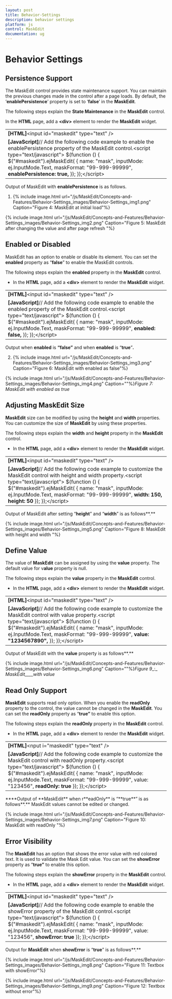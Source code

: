 ```yaml
---
layout: post
title: Behavior-Settings
description: behavior settings
platform: js
control: MaskEdit
documentation: ug
---
```


# Behavior Settings

## Persistence Support

The MaskEdit control provides state maintenance support. You can maintain the previous changes made in the control after a page loads. By default, the ‘**enablePersistence**’ property is set to ‘**false**’ in the **MaskEdit**.

The following steps explain the **State Maintenance** in the **MaskEdit** control.

 In the **HTML** page, add a **&lt;div&gt;** element to render the **MaskEdit** widget. 

<table>
<tr>
<td>
<b>[HTML]</b>&lt;input id="maskedit" type="text" /&gt;</td></tr>
<tr>
<td>
<b>[JavaScript]</b>// Add the following code example to enable the enablePersistence property of the MaskEdit control.&lt;script type="text/javascript"&gt;    $(function () {        $("#maskedit").ejMaskEdit(        {            name: "mask",            inputMode: ej.InputMode.Text,            maskFormat: "99-999-99999",            <b>enablePersistence: true,</b>        });    });&lt;/script&gt;</td></tr>
</table>


Output of MaskEdit with **enablePersistence** is as follows. 



1. {% include image.html url="/js/MaskEdit/Concepts-and-Features/Behavior-Settings_images/Behavior-Settings_img1.png" Caption="Figure 4: MaskEdit at initial load"%}

{% include image.html url="/js/MaskEdit/Concepts-and-Features/Behavior-Settings_images/Behavior-Settings_img2.png" Caption="Figure 5: MaskEdit after changing the value and after page refresh "%}

## Enabled or Disabled

MaskEdit has an option to enable or disable its element. You can set the **enabled** property as “**false**” to enable the MaskEdit controls.

The following steps explain the **enabled** property in the **MaskEdit** control.

* In the **HTML** page, add a **&lt;div&gt;** element to render the **MaskEdit** widget. 



<table>
<tr>
<td>
<b>[HTML]</b>&lt;input id="maskedit" type="text" /&gt;</td></tr>
<tr>
<td>
<b>[JavaScript]</b>// Add the following code example to enable the enabled property of the MaskEdit control.&lt;script type="text/javascript"&gt;    $(function () {        $("#maskedit").ejMaskEdit(        {            name: "mask",            inputMode: ej.InputMode.Text,            maskFormat: "99-999-99999",            <b>enabled: false,</b>        });    });&lt;/script&gt;</td></tr>
</table>


Output when **enabled** is **“false”** and when **enabled** is “**true**”**.**

2. {% include image.html url="/js/MaskEdit/Concepts-and-Features/Behavior-Settings_images/Behavior-Settings_img3.png" Caption="Figure 6: MaskEdit with enabled as false"%}

{% include image.html url="/js/MaskEdit/Concepts-and-Features/Behavior-Settings_images/Behavior-Settings_img4.png" Caption=""%}_Figure 7: MaskEdit with enabled as true_

## Adjusting MaskEdit Size

**MaskEdit** size can be modified by using the **height** and **width** properties. You can customize the size of **MaskEdit** by using these properties.

The following steps explain the **width** and **height** property in the **MaskEdit** control.

* In the **HTML** page, add a **&lt;div&gt;** element to render the **MaskEdit** widget. 



<table>
<tr>
<td>
<b>[HTML]</b>&lt;input id="maskedit" type="text" /&gt;</td></tr>
<tr>
<td>
<b>[JavaScript]</b>// Add the following code example to customize the MaskEdit control with height and width property.&lt;script type="text/javascript"&gt;    $(function () {        $("#maskedit").ejMaskEdit(        {            name: "mask",            inputMode: ej.InputMode.Text,            maskFormat: "99-999-99999",            <b>width: 150,</b><b>            height: 50</b>        });    });&lt;/script&gt;</td></tr>
</table>




Output of MaskEdit after setting “**height**” and “**width**” is as follows**.**



{% include image.html url="/js/MaskEdit/Concepts-and-Features/Behavior-Settings_images/Behavior-Settings_img5.png" Caption="Figure 8: MaskEdit with height and width                                            		"%}

## Define Value

The value of **MaskEdit** can be assigned by using the **value** property. The default value for v**alue** property is null.

The following steps explain the **value** property in the **MaskEdit** control.

* In the **HTML** page, add a **&lt;div&gt;** element to render the **MaskEdit** widget. 



<table>
<tr>
<td>
<b>[HTML]</b>&lt;input id="maskedit" type="text" /&gt;</td></tr>
<tr>
<td>
<b>[JavaScript]</b>// Add the following code example to customize the MaskEdit control with value property.&lt;script type="text/javascript"&gt;    $(function () {        $("#maskedit").ejMaskEdit(        {            name: "mask",            inputMode: ej.InputMode.Text,            maskFormat: "99-999-99999",            <b>value: "1234567890",</b>        });    });&lt;/script&gt;</td></tr>
</table>




Output of MaskEdit with the **value** property is as follows**.**



{% include image.html url="/js/MaskEdit/Concepts-and-Features/Behavior-Settings_images/Behavior-Settings_img6.png" Caption=""%}_Figure_ _9__:_ _MaskEdit____with value_

## Read Only Support

**MaskEdit** supports read only option. When you enable the **readOnly** property to the control, the value cannot be changed in the **MaskEdit**. You can set the **readOnly** property as “**true”** to enable this option.

The following steps explain the **readOnly** property in the **MaskEdit** control.

* In the **HTML** page, add a **&lt;div&gt;** element to render the **MaskEdit** widget. 



<table>
<tr>
<td>
<b>[HTML]</b>&lt;nput i="maskedit" type="text" /&gt;</td></tr>
<tr>
<td>
<b>[JavaScript]</b>// Add the following code example to customize the MaskEdit control with readOnly property.&lt;script type="text/javascript"&gt;    $(function () {        $("#maskedit").ejMaskEdit(        {            name: "mask",            inputMode: ej.InputMode.Text,            maskFormat: "99-999-99999",            value: "123456",            <b>readOnly: true</b>        });    });&lt;/script&gt;</td></tr>
</table>
****Output of **MaskEdit** when r**eadOnly** is “**true**” is as follows**.** MaskEdit values cannot be edited or changed.



{% include image.html url="/js/MaskEdit/Concepts-and-Features/Behavior-Settings_images/Behavior-Settings_img7.png" Caption="Figure 10: MaskEdit with readOnly		"%}

## Error Visibility

The **MaskEdit** has an option that shows the error value with red colored text. It is used to validate the Mask Edit value. You can set the **showError** property as “**true”** to enable this option.

The following steps explain the **showError** property in the **MaskEdit** control.

* In the **HTML** page, add a **&lt;div&gt;** element to render the **MaskEdit** widget. 



<table>
<tr>
<td>
<b>[HTML]</b>&lt;input id="maskedit" type="text" /&gt;</td></tr>
<tr>
<td>
<b>[JavaScript]</b>// Add the following code example to enable the showError property of the MaskEdit control.&lt;script type="text/javascript"&gt;    $(function () {        $("#maskedit").ejMaskEdit(        {            name: "mask",            inputMode: ej.InputMode.Text,            maskFormat: "99-999-99999",            value: "123456",            <b>showError: true</b>        });    });&lt;/script&gt;</td></tr>
</table>




Output for **MaskEdit** when **showError** is “**true**” is as follows**.** 



{% include image.html url="/js/MaskEdit/Concepts-and-Features/Behavior-Settings_images/Behavior-Settings_img8.png" Caption="Figure 11: Textbox with showError"%}

{% include image.html url="/js/MaskEdit/Concepts-and-Features/Behavior-Settings_images/Behavior-Settings_img9.png" Caption="Figure 12: Textbox without error"%}

